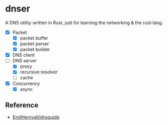 # dnser

A DNS utility written in Rust, just for learning the networking & the rust-lang.

- [x] Packet
    - [x] packet buffer
    - [x] packet parser
    - [x] packet builder
- [x] DNS client
- [ ] DNS server
    - [x] proxy
    - [x] recursive resolver
    - [ ] cache
- [x] Concurrency
    - [x] async

## Reference
- [EmilHernvall/dnsguide](https://github.com/EmilHernvall/dnsguide)
